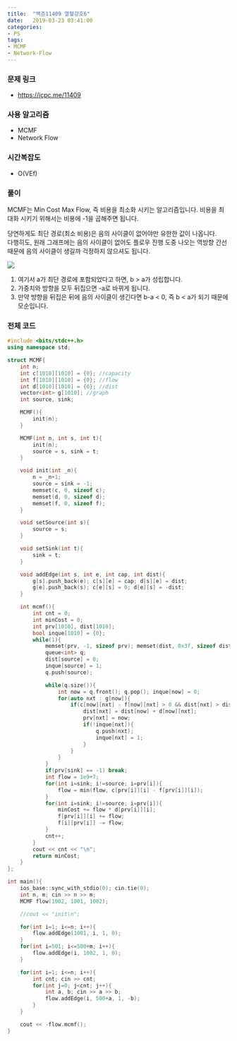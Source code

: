 ```yaml
---
title:  "백준11409 열혈강호6"
date:   2019-03-23 03:41:00
categories:
- PS
tags:
- MCMF
- Network-Flow
---
```


### 문제 링크
* https://icpc.me/11409

### 사용 알고리즘
* MCMF
* Network Flow

### 시간복잡도
* O(VEf)

### 풀이
MCMF는 Min Cost Max Flow, 즉 비용을 최소화 시키는 알고리즘입니다. 비용을 최대화 시키기 위해서는 비용에 -1을 곱해주면 됩니다.

당연하게도 최단 경로(최소 비용)은 음의 사이클이 없어야만 유한한 값이 나옵니다.<Br>
다행히도, 원래 그래프에는 음의 사이클이 없어도 플로우 진행 도중 나오는 역방향 간선 때문에 음의 사이클이 생길까 걱정하지 않으셔도 됩니다.<br>

<img src = "https://i.imgur.com/5oFwtMz.png"><br>
1. 여기서 a가 최단 경로에 포함되었다고 하면, b > a가 성립합니다.
2. 가중치와 방향을 모두 뒤집으면 -a로 바뀌게 됩니다.
3. 만약 방향을 뒤집은 뒤에 음의 사이클이 생긴다면 b-a < 0, 즉 b < a가 되기 때문에 모순입니다.

### 전체 코드
```cpp
#include <bits/stdc++.h>
using namespace std;

struct MCMF{
	int n;
	int c[1010][1010] = {0}; //capacity
	int f[1010][1010] = {0}; //flow
	int d[1010][1010] = {0}; //dist
	vector<int> g[1010]; //graph
	int source, sink;

	MCMF(){
		init(n);
	}

	MCMF(int n, int s, int t){
		init(n);
		source = s, sink = t;
	}

	void init(int _n){
		n = _n+1;
		source = sink = -1;
		memset(c, 0, sizeof c);
		memset(d, 0, sizeof d);
		memset(f, 0, sizeof f);
	}

	void setSource(int s){
		source = s;
	}

	void setSink(int t){
		sink = t;
	}

	void addEdge(int s, int e, int cap, int dist){
		g[s].push_back(e); c[s][e] = cap; d[s][e] = dist;
		g[e].push_back(s); c[e][s] = 0; d[e][s] = -dist;
	}

	int mcmf(){
		int cnt = 0;
		int minCost = 0;
		int prv[1010], dist[1010];
		bool inque[1010] = {0};
		while(1){
			memset(prv, -1, sizeof prv); memset(dist, 0x3f, sizeof dist); memset(inque, 0, sizeof inque);
			queue<int> q;
			dist[source] = 0;
			inque[source] = 1;
			q.push(source);

			while(q.size()){
				int now = q.front(); q.pop(); inque[now] = 0;
				for(auto nxt : g[now]){
					if(c[now][nxt] - f[now][nxt] > 0 && dist[nxt] > dist[now] + d[now][nxt]){
						dist[nxt] = dist[now] + d[now][nxt];
						prv[nxt] = now;
						if(!inque[nxt]){
							q.push(nxt);
							inque[nxt] = 1;
						}
					}
				}
			}
			if(prv[sink] == -1) break;
			int flow = 1e9+7;
			for(int i=sink; i!=source; i=prv[i]){
				flow = min(flow, c[prv[i]][i] - f[prv[i]][i]);
			}
			for(int i=sink; i!=source; i=prv[i]){
				minCost += flow * d[prv[i]][i];
				f[prv[i]][i] += flow;
				f[i][prv[i]] -= flow;
			}
			cnt++;
		}
		cout << cnt << "\n";
		return minCost;
	}
};

int main(){
	ios_base::sync_with_stdio(0); cin.tie(0);
	int n, m; cin >> n >> m;
	MCMF flow(1002, 1001, 1002);

	//cout << "init\n";

	for(int i=1; i<=n; i++){
		flow.addEdge(1001, i, 1, 0);
	}
	for(int i=501; i<=500+m; i++){
		flow.addEdge(i, 1002, 1, 0);
	}

	for(int i=1; i<=n; i++){
		int cnt; cin >> cnt;
		for(int j=0; j<cnt; j++){
			int a, b; cin >> a >> b;
			flow.addEdge(i, 500+a, 1, -b);
		}
	}

	cout << -flow.mcmf();
}
```
